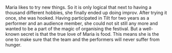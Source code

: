 Maria likes to try new things. So it is only logical that next to 
having a thousand different hobbies, she finally ended up doing improv. 
After trying it once, she was hooked. Having participated in Tilt for 
two years as a performer and an audience member, she could not sit 
still any more and wanted to be a part of the magic of organising the 
festival. But a well-known secret is that the true love of Maria is food. 
This means she is the one to make sure that the team and the performers 
will never suffer from hunger.
